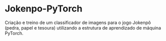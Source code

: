 # Jokenpo-PyTorch
Criação e treino de um classificador de imagens para o jogo Jokenpô (pedra, papel e tesoura) utilizando a estrutura de aprendizado de máquina PyTorch.
